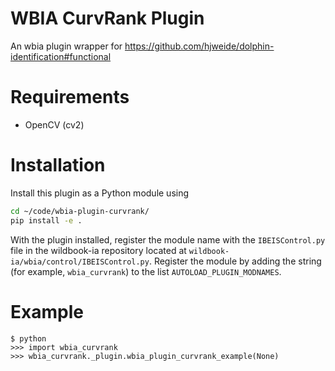 # WBIA CurvRank Plugin
An wbia plugin wrapper for https://github.com/hjweide/dolphin-identification#functional

# Requirements

* OpenCV (cv2)

# Installation

Install this plugin as a Python module using

```bash
cd ~/code/wbia-plugin-curvrank/
pip install -e .
```

With the plugin installed, register the module name with the `IBEISControl.py` file
in the wildbook-ia repository located at `wildbook-ia/wbia/control/IBEISControl.py`.  Register
the module by adding the string (for example, `wbia_curvrank`) to the
list `AUTOLOAD_PLUGIN_MODNAMES`.

# Example
```
$ python
>>> import wbia_curvrank
>>> wbia_curvrank._plugin.wbia_plugin_curvrank_example(None)
```
